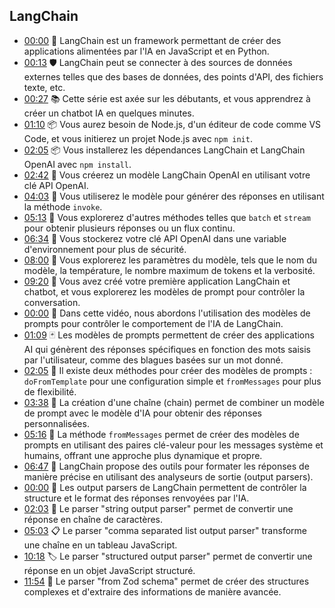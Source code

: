 ## LangChain
- [00:00](https://www.youtube.com/watch?v=MaSynwSIty4&list=PL4HikwTaYE0EG379sViZZ6QsFMjJ5Lfwj) 🤖 LangChain est un framework permettant de créer des applications alimentées par l'IA en JavaScript et en Python.
- [00:13](https://www.youtube.com/watch?v=MaSynwSIty4&list=PL4HikwTaYE0EG379sViZZ6QsFMjJ5Lfwj) 🛡️ LangChain peut se connecter à des sources de données externes telles que des bases de données, des points d'API, des fichiers texte, etc.
- [00:27](https://www.youtube.com/watch?v=MaSynwSIty4&list=PL4HikwTaYE0EG379sViZZ6QsFMjJ5Lfwj) 📚 Cette série est axée sur les débutants, et vous apprendrez à créer un chatbot IA en quelques minutes.
- [01:10](https://www.youtube.com/watch?v=MaSynwSIty4&list=PL4HikwTaYE0EG379sViZZ6QsFMjJ5Lfwj) 📦 Vous aurez besoin de Node.js, d'un éditeur de code comme VS Code, et vous initierez un projet Node.js avec `npm init`.
- [02:05](https://www.youtube.com/watch?v=MaSynwSIty4&list=PL4HikwTaYE0EG379sViZZ6QsFMjJ5Lfwj) 📦 Vous installerez les dépendances LangChain et LangChain OpenAI avec `npm install`.
- [02:42](https://www.youtube.com/watch?v=MaSynwSIty4&list=PL4HikwTaYE0EG379sViZZ6QsFMjJ5Lfwj) 🔑 Vous créerez un modèle LangChain OpenAI en utilisant votre clé API OpenAI.
- [04:03](https://www.youtube.com/watch?v=MaSynwSIty4&list=PL4HikwTaYE0EG379sViZZ6QsFMjJ5Lfwj) 💬 Vous utiliserez le modèle pour générer des réponses en utilisant la méthode `invoke`.
- [05:13](https://www.youtube.com/watch?v=MaSynwSIty4&list=PL4HikwTaYE0EG379sViZZ6QsFMjJ5Lfwj) 💬 Vous explorerez d'autres méthodes telles que `batch` et `stream` pour obtenir plusieurs réponses ou un flux continu.
- [06:34](https://www.youtube.com/watch?v=MaSynwSIty4&list=PL4HikwTaYE0EG379sViZZ6QsFMjJ5Lfwj) 🔑 Vous stockerez votre clé API OpenAI dans une variable d'environnement pour plus de sécurité.
- [08:00](https://www.youtube.com/watch?v=MaSynwSIty4&list=PL4HikwTaYE0EG379sViZZ6QsFMjJ5Lfwj) 🔧 Vous explorerez les paramètres du modèle, tels que le nom du modèle, la température, le nombre maximum de tokens et la verbosité.
- [09:20](https://www.youtube.com/watch?v=MaSynwSIty4&list=PL4HikwTaYE0EG379sViZZ6QsFMjJ5Lfwj) 🤖 Vous avez créé votre première application LangChain et chatbot, et vous explorerez les modèles de prompt pour contrôler la conversation.
- [00:00](https://www.youtube.com/watch?v=VeqhLz3E_To&t=0s) 🤖 Dans cette vidéo, nous abordons l'utilisation des modèles de prompts pour contrôler le comportement de l'IA de LangChain.
- [01:09](https://www.youtube.com/watch?v=VeqhLz3E_To&t=69s) 🃏 Les modèles de prompts permettent de créer des applications AI qui génèrent des réponses spécifiques en fonction des mots saisis par l'utilisateur, comme des blagues basées sur un mot donné.
- [02:05](https://www.youtube.com/watch?v=VeqhLz3E_To&t=125s) 💬 Il existe deux méthodes pour créer des modèles de prompts : `doFromTemplate` pour une configuration simple et `fromMessages` pour plus de flexibilité.
- [03:38](https://www.youtube.com/watch?v=VeqhLz3E_To&t=218s) 🔗 La création d'une chaîne (chain) permet de combiner un modèle de prompt avec le modèle d'IA pour obtenir des réponses personnalisées.
- [05:16](https://www.youtube.com/watch?v=VeqhLz3E_To&t=316s) 📜 La méthode `fromMessages` permet de créer des modèles de prompts en utilisant des paires clé-valeur pour les messages système et humains, offrant une approche plus dynamique et propre.
- [06:47](https://www.youtube.com/watch?v=VeqhLz3E_To&t=407s) 🔄 LangChain propose des outils pour formater les réponses de manière précise en utilisant des analyseurs de sortie (output parsers).
-  [00:00](https://www.youtube.com/watch?v=vvZ4cyxl99Q&t=0s) 🤖 Les output parsers de LangChain permettent de contrôler la structure et le format des réponses renvoyées par l'IA.
- [02:03](https://www.youtube.com/watch?v=vvZ4cyxl99Q&t=123s) 🧰 Le parser "string output parser" permet de convertir une réponse en chaîne de caractères.
- [05:03](https://www.youtube.com/watch?v=vvZ4cyxl99Q&t=303s) 📋 Le parser "comma separated list output parser" transforme une chaîne en un tableau JavaScript.
- [10:18](https://www.youtube.com/watch?v=vvZ4cyxl99Q&t=618s) 🏷️ Le parser "structured output parser" permet de convertir une réponse en un objet JavaScript structuré.
- [11:54](https://www.youtube.com/watch?v=vvZ4cyxl99Q&t=714s) 🌟 Le parser "from Zod schema" permet de créer des structures complexes et d'extraire des informations de manière avancée.
